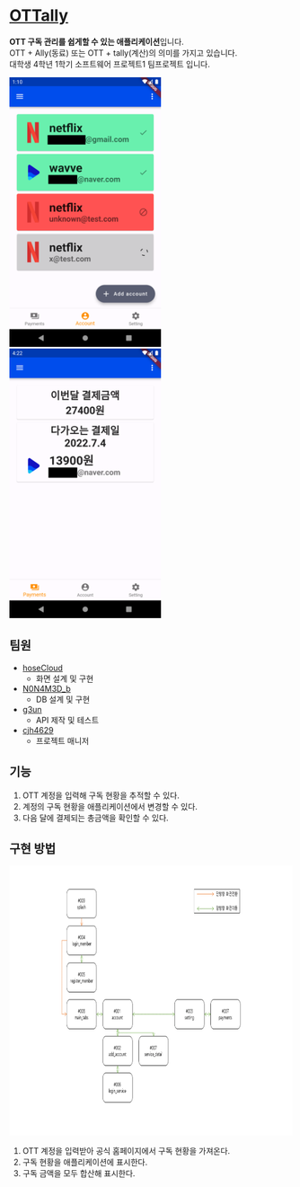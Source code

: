 # [OTTally](https://github.com/hoseCloud/sp1-frontend)

**OTT 구독 관리를 쉽게할 수 있는 애플리케이션**입니다.  
OTT + Ally(동료) 또는 OTT + tally(계산)의 의미를 가지고 있습니다.  
대학생 4학년 1학기 소프트웨어 프로젝트1 팀프로젝트 입니다.

<img src="account.png" height="480" alt="account" />
<img src="payment.png" height="480" alt="payment" />

## 팀원

- [hoseCloud](https://github.com/hoseCloud)
  - 화면 설계 및 구현
- [N0N4M3D_b](https://github.com/N0N4M3D-b)
  - DB 설계 및 구현
- [g3un](https://github.com/g3un)
  - API 제작 및 테스트
- [cjh4629](https://github.com/cjh4629)
  - 프로젝트 매니저

## 기능

1. OTT 계정을 입력해 구독 현황을 추적할 수 있다.
2. 계정의 구독 현황을 애플리케이션에서 변경할 수 있다.
3. 다음 달에 결제되는 총금액을 확인할 수 있다.

## 구현 방법

<img src="screen.png" height="480" alt="payment" />

1. OTT 계정을 입력받아 공식 홈페이지에서 구독 현황을 가져온다.
2. 구독 현황을 애플리케이션에 표시한다.
3. 구독 금액을 모두 합산해 표시한다.
